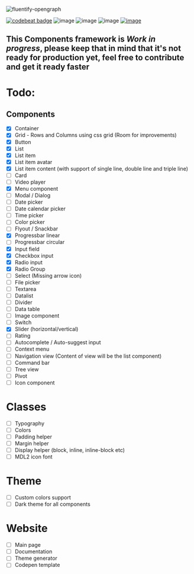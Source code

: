 ![fluentify-opengraph](https://user-images.githubusercontent.com/4184558/67981054-169c3600-fc20-11e9-83e1-52f695776774.png)

[![codebeat badge](https://codebeat.co/badges/d2cb26e8-55e3-40a7-b4be-bc9811f0cd98)](https://codebeat.co/projects/github-com-fluentifyjs-fluentify-master)
![image](https://img.shields.io/npm/dm/@fluentify/fluentify.svg)
![image](https://img.shields.io/npm/v/@fluentify/fluentify.svg)
![image](https://img.shields.io/npm/l/@fluentify/fluentify.svg)
[![image](https://github.com/FluentifyJs/fluentify/workflows/Javascript%20and%20css%20linting/badge.svg)](https://github.com/FluentifyJs/fluentify/actions?query=workflow%3A%22Javascript+and+css+linting%22)



## This Components framework is *Work in progress*, please keep that in mind that it's not ready for production yet, feel free to contribute and get it ready faster 

# Todo:
## Components
- [x] Container
- [x] Grid - Rows and Columns using css grid (Room for improvements)
- [x] Button
- [x] List
- [x] List item
- [x] List item avatar
- [x] List item content (with support of single line, double line and triple line)
- [ ] Card
- [ ] Video player
- [x] Menu component
- [ ] Modal / Dialog
- [ ] Date picker
- [ ] Date calendar picker
- [ ] Time picker
- [ ] Color picker
- [ ] Flyout / Snackbar
- [x] Progressbar linear
- [ ] Progressbar circular
- [x] Input field
- [x] Checkbox input
- [x] Radio input
- [x] Radio Group
- [ ] Select (Missing arrow icon)
- [ ] File picker
- [ ] Textarea
- [ ] Datalist
- [ ] Divider
- [ ] Data table
- [ ] Image component
- [ ] Switch
- [x] Slider (horizontal/vertical)
- [ ] Rating
- [ ] Autocomplete / Auto-suggest input
- [ ] Context menu
- [ ] Navigation view (Content of view will be the list component)
- [ ] Command bar
- [ ] Tree view
- [ ] Pivot
- [ ] Icon component

# Classes

- [ ] Typography
- [ ] Colors
- [ ] Padding helper
- [ ] Margin helper
- [ ] Display helper (block, inline, inline-block etc)
- [ ] MDL2 icon font

# Theme
- [ ] Custom colors support
- [ ] Dark theme for all components

# Website
- [ ] Main page
- [ ] Documentation
- [ ] Theme generator
- [ ] Codepen template
